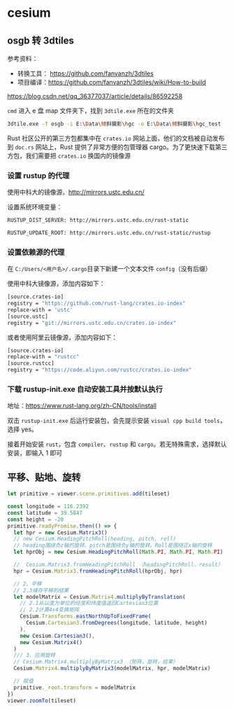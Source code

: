 # cesium

## osgb 转 3dtiles

参考资料：

- 转换工具： <https://github.com/fanvanzh/3dtiles>
- 项目编译：<https://github.com/fanvanzh/3dtiles/wiki/How-to-build>

<https://blog.csdn.net/qq_36377037/article/details/86592258>

`cmd` 进入 e 盘 map 文件夹下，找到 `3dtile.exe` 所在的文件夹

```sh
3dtile.exe -f osgb -i E:\Data\倾斜摄影\hgc -o E:\Data\倾斜摄影\hgc_test
```

Rust 社区公开的第三方包都集中在 `crates.io` 网站上面，他们的文档被自动发布到 `doc.rs` 网站上，Rust 提供了非常方便的包管理器 cargo。为了更快速下载第三方包，我们需要把 `crates.io` 换国内的镜像源

### 设置 rustup 的代理

使用中科大的镜像源，<http://mirrors.ustc.edu.cn/>

设置系统环境变量：

```sh
RUSTUP_DIST_SERVER: http://mirrors.ustc.edu.cn/rust-static

RUSTUP_UPDATE_ROOT: http://mirrors.ustc.edu.cn/rust-static/rustup
```

### 设置依赖源的代理

在 `C:/Users/<用户名>/.cargo`目录下新建一个文本文件 `config`（没有后缀）

使用中科大镜像源，添加内容如下：

```sh
[source.crates-io]
registry = "https://github.com/rust-lang/crates.io-index"
replace-with = 'ustc'
[source.ustc]
registry = "git://mirrors.ustc.edu.cn/crates.io-index"
```

或者使用阿里云镜像源，添加内容如下：

```sh
[source.crates-io]
replace-with = "rustcc"
[source.rustcc]
registry = "https://code.aliyun.com/rustcc/crates.io-index"
```

### 下载 rustup-init.exe 自动安装工具并按默认执行

地址：<https://www.rust-lang.org/zh-CN/tools/install>

双击 `rustup-init.exe` 后运行安装包，会先提示安装 `visual cpp build tools`，选择 yes。

接着开始安装 `rust`，包含 `compiler`、`rustup` 和 `cargo`。若无特殊需求，选择默认安装，即输入 1 即可

## 平移、贴地、旋转

```js
let primitive = viewer.scene.primitives.add(tileset)

const longitude = 116.2392
const latitude = 39.5847
const height = -20
primitive.readyPromise.then(() => {
  let hpr = new Cesium.Matrix3()
  // new Cesium.HeadingPitchRoll(heading, pitch, roll)
  // heading围绕负z轴的旋转。pitch是围绕负y轴的旋转。Roll是围绕正x轴的旋转
  let hprObj = new Cesium.HeadingPitchRoll(Math.PI, Math.PI, Math.PI)

  //  Cesium.Matrix3.fromHeadingPitchRoll （headingPitchRoll，result）
  hpr = Cesium.Matrix3.fromHeadingPitchRoll(hprObj, hpr)

  // 2、平移
  // 2.3储存平移的结果
  let modelMatrix = Cesium.Matrix4.multiplyByTranslation(
    // 2.1从以度为单位的经度和纬度值返回Cartesian3位置
    // 2.2计算4x4变换矩阵
    Cesium.Transforms.eastNorthUpToFixedFrame(
      Cesium.Cartesian3.fromDegrees(longitude, latitude, height)
    ),
    new Cesium.Cartesian3(),
    new Cesium.Matrix4()
  )
  /// 3、应用旋转
  // Cesium.Matrix4.multiplyByMatrix3 （矩阵，旋转，结果）
  Cesium.Matrix4.multiplyByMatrix3(modelMatrix, hpr, modelMatrix)

  // 赋值
  primitive._root.transform = modelMatrix
})
viewer.zoomTo(tileset)
```

